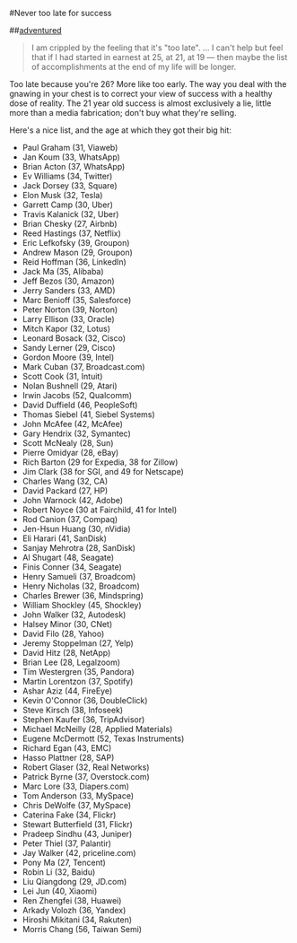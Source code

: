 #Never too late for success

##[adventured](https://news.ycombinator.com/item?id=9339307)

> I am crippled by the feeling that it's "too late". ...  I can't help but feel that if I had started in earnest at 25, at 21, at 19 — then maybe the list of accomplishments at the end of my life will be longer.

Too late because you're 26? More like too early. The way you deal with the gnawing in your chest is to correct your view of success with a healthy dose of reality. The 21 year old success is almost exclusively a lie, little more than a media fabrication; don't buy what they're selling.

Here's a nice list, and the age at which they got their big hit:

* Paul Graham (31, Viaweb)
* Jan Koum (33, WhatsApp)
* Brian Acton (37, WhatsApp)
* Ev Williams (34, Twitter)
* Jack Dorsey (33, Square)
* Elon Musk (32, Tesla)
* Garrett Camp (30, Uber)
* Travis Kalanick (32, Uber)
* Brian Chesky (27, Airbnb)
* Reed Hastings (37, Netflix)
* Eric Lefkofsky (39, Groupon)
* Andrew Mason (29, Groupon)
* Reid Hoffman (36, LinkedIn)
* Jack Ma (35, Alibaba)
* Jeff Bezos (30, Amazon)
* Jerry Sanders (33, AMD)
* Marc Benioff (35, Salesforce)
* Peter Norton (39, Norton)
* Larry Ellison (33, Oracle)
* Mitch Kapor (32, Lotus)
* Leonard Bosack (32, Cisco)
* Sandy Lerner (29, Cisco)
* Gordon Moore (39, Intel)
* Mark Cuban (37, Broadcast.com)
* Scott Cook (31, Intuit)
* Nolan Bushnell (29, Atari)
* Irwin Jacobs (52, Qualcomm)
* David Duffield (46, PeopleSoft)
* Thomas Siebel (41, Siebel Systems)
* John McAfee (42, McAfee)
* Gary Hendrix (32, Symantec)
* Scott McNealy (28, Sun)
* Pierre Omidyar (28, eBay)
* Rich Barton (29 for Expedia, 38 for Zillow)
* Jim Clark (38 for SGI, and 49 for Netscape)
* Charles Wang (32, CA)
* David Packard (27, HP)
* John Warnock (42, Adobe)
* Robert Noyce (30 at Fairchild, 41 for Intel)
* Rod Canion (37, Compaq)
* Jen-Hsun Huang (30, nVidia)
* Eli Harari (41, SanDisk)
* Sanjay Mehrotra (28, SanDisk)
* Al Shugart (48, Seagate)
* Finis Conner (34, Seagate)
* Henry Samueli (37, Broadcom)
* Henry Nicholas (32, Broadcom)
* Charles Brewer (36, Mindspring)
* William Shockley (45, Shockley)
* John Walker (32, Autodesk)
* Halsey Minor (30, CNet)
* David Filo (28, Yahoo)
* Jeremy Stoppelman (27, Yelp)
* David Hitz (28, NetApp)
* Brian Lee (28, Legalzoom)
* Tim Westergren (35, Pandora)
* Martin Lorentzon (37, Spotify)
* Ashar Aziz (44, FireEye)
* Kevin O'Connor (36, DoubleClick)
* Steve Kirsch (38, Infoseek)
* Stephen Kaufer (36, TripAdvisor)
* Michael McNeilly (28, Applied Materials)
* Eugene McDermott (52, Texas Instruments)
* Richard Egan (43, EMC)
* Hasso Plattner (28, SAP)
* Robert Glaser (32, Real Networks)
* Patrick Byrne (37, Overstock.com)
* Marc Lore (33, Diapers.com)
* Tom Anderson (33, MySpace)
* Chris DeWolfe (37, MySpace)
* Caterina Fake (34, Flickr)
* Stewart Butterfield (31, Flickr)
* Pradeep Sindhu (43, Juniper)
* Peter Thiel (37, Palantir)
* Jay Walker (42, priceline.com)
* Pony Ma (27, Tencent)
* Robin Li (32, Baidu)
* Liu Qiangdong (29, JD.com)
* Lei Jun (40, Xiaomi)
* Ren Zhengfei (38, Huawei)
* Arkady Volozh (36, Yandex)
* Hiroshi Mikitani (34, Rakuten)
* Morris Chang (56, Taiwan Semi) 
